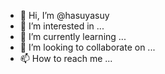 - 👋 Hi, I’m @hasuyasuy
- 👀 I’m interested in ...
- 🌱 I’m currently learning ...
- 💞️ I’m looking to collaborate on ...
- 📫 How to reach me ...

<!---
hasuyasuy/hasuyasuy is a ✨ special ✨ repository because its `README.md` (this file) appears on your GitHub profile.
You can click the Preview link to take a look at your changes.
--->
